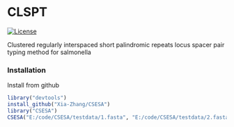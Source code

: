 # CLSPT
[![License](http://img.shields.io/badge/license-GPL%20%28%3E=%202%29-brightgreen.svg?style=flat)](http://www.gnu.org/licenses/gpl-2.0.html)

Clustered regularly interspaced short palindromic repeats locus spacer pair typing method for salmonella


### Installation

Install from github
```r
library("devtools")
install_github("Xia-Zhang/CSESA")
library("CSESA")
CSESA("E:/code/CSESA/testdata/1.fasta", "E:/code/CSESA/testdata/2.fasta")
```